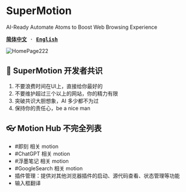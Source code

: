 # SuperMotion

AI-Ready Automate Atoms to Boost Web Browsing Experience

<samp>

[**简体中文**](./README_CN.md) · [**English**](./README.md)

</samp>

![HomePage222](https://lh3.googleusercontent.com/17dHhnJD_EvfdCeqyqBUr3XP2tKtOie6IUcM3ZyKrgK0wPwIY5-h6UQZV4cIK7nVpBLIZ45UbOO2CqeEzK8J1Gla0Q=s1280-w1280-h800)

## 🚀 SuperMotion 开发者共识

1. 不要浪费时间在UI上，直接给你最好的
2. 不要维护超过三个以上的网站，你的精力有限
3. 突破共识大胆想象，AI 多少都不为过
4. 保持你的责任心，be a nice man

## 👓 Motion Hub 不完全列表

- #即刻 相关 motion
- #ChatGPT 相关 motion
- #浮墨笔记 相关 motion
- #GoogleSearch 相关 motion
- 插件管理：提供对其他浏览器插件的启动、源代码查看、状态管理等功能
- 输入框翻译
